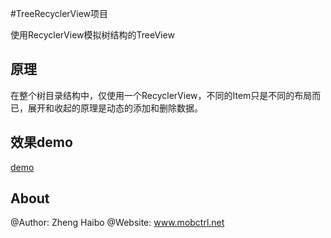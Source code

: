 #TreeRecyclerView项目
 
使用RecyclerView模拟树结构的TreeView

## 原理
在整个树目录结构中，仅使用一个RecyclerView，不同的Item只是不同的布局而已，展开和收起的原理是动态的添加和删除数据。
## 效果demo
[demo](https://github.com/nuptboyzhb/TreeRecyclerView/blob/master/demo/demo.gif)
## About
@Author: Zheng Haibo
@Website: www.mobctrl.net

